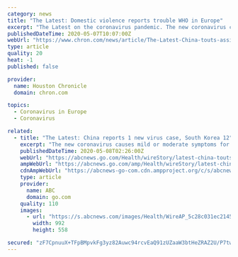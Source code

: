 ```yaml
---
category: news
title: "The Latest: Domestic violence reports trouble WHO in Europe"
excerpt: "The Latest on the coronavirus pandemic. The new coronavirus causes mild or moderate symptoms for most people. For some, especially older adults and people with existing health problems, it can cause more severe illness or death."
publishedDateTime: 2020-05-07T10:07:00Z
webUrl: "https://www.chron.com/news/article/The-Latest-China-touts-assistance-to-fighting-15252758.php"
type: article
quality: 20
heat: -1
published: false

provider:
  name: Houston Chronicle
  domain: chron.com

topics:
  - Coronavirus in Europe
  - Coronavirus

related:
  - title: "The Latest: China reports 1 new virus case, South Korea 12"
    excerpt: "The new coronavirus causes mild or moderate symptoms for most people. For some, especially older adults and people with existing health problems, it can cause more severe illness or death. — China reports 1 new coronavirus case,"
    publishedDateTime: 2020-05-08T02:26:00Z
    webUrl: "https://abcnews.go.com/Health/wireStory/latest-china-touts-assistance-fighting-coronavirus-70549616"
    ampWebUrl: "https://abcnews.go.com/amp/Health/wireStory/latest-china-touts-assistance-fighting-coronavirus-70549616"
    cdnAmpWebUrl: "https://abcnews-go-com.cdn.ampproject.org/c/s/abcnews.go.com/amp/Health/wireStory/latest-china-touts-assistance-fighting-coronavirus-70549616"
    type: article
    provider:
      name: ABC
      domain: go.com
    quality: 110
    images:
      - url: "https://s.abcnews.com/images/Health/WireAP_5c28c031ec2145d4abc46d06c1e625e8_16x9_992.jpg"
        width: 992
        height: 558

secured: "zF7CpnuuX+TFpBMpvkFg3yz82Auwc94rcvEaQ91zUZaaW3btHeZRAZ2U/P7twqH6ZM0rd7DIoGSvNSH3SZluL0B4TNqk6mqciKMqoNTQRubJYxODs8cKyBlUEj+x/tDH7qltAeltCMi974FIx8fYkRZo4rg+L+lwnGTLqeQ1ivx3AZyqsmN6iJi0Dbg5rD6V86fjy9tnSP58y2+ZCDPuyuta0P3s4v1IB3E7RWwambxL0uCKPn3EWvELGoRXTFDv/6wUkaobYhWRZ2XbXlitqYkrJS3FtfJ7WHmjLgnNFyDGV0Sn3cyI47ODeUUzX3PUJnocOfioH2wBMuatjxGUhY4rHYURzwCE2QxPXJKO9l3SLWNrfokwaO4fuqnSbk8O/sz5gFBGcNOftY8y+xxvw3o4SyAwSTl7/AlBzBCBoD7l65vJoKNAmfEHahpSEZ08OIh9kxuI29pgg9YQ284C7BRHBvlkbXiPpzl+Q/WtNLc=;8qcJB5olRSfbuteyiK5Muw=="
---
```


